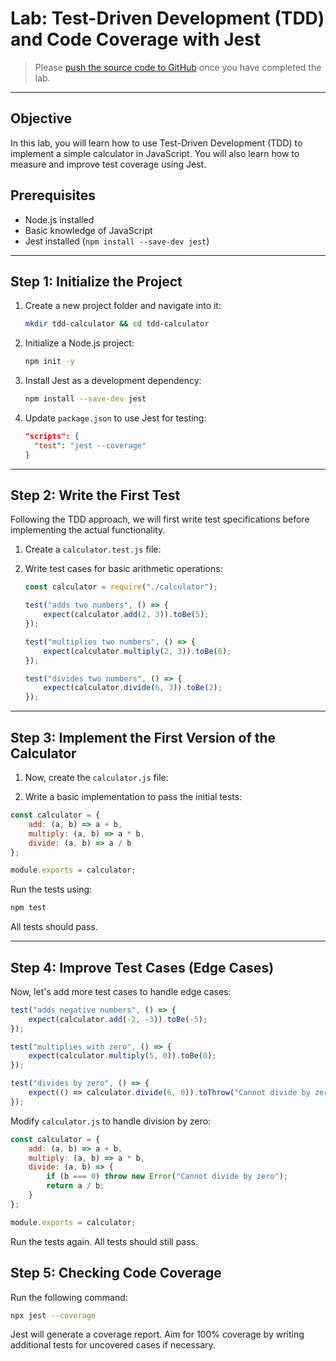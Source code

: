 # Lab: Test-Driven Development (TDD) and Code Coverage with Jest


> Please [push the source code to GitHub](./push-to-github.md) once you have completed the lab.

---

## Objective
In this lab, you will learn how to use Test-Driven Development (TDD) to implement a simple calculator in JavaScript. You will also learn how to measure and improve test coverage using Jest.

## Prerequisites
- Node.js installed
- Basic knowledge of JavaScript
- Jest installed (`npm install --save-dev jest`)

---

## Step 1: Initialize the Project
1. Create a new project folder and navigate into it:
   ```sh
   mkdir tdd-calculator && cd tdd-calculator
   ```
2. Initialize a Node.js project:
   ```sh
   npm init -y
   ```
3. Install Jest as a development dependency:
   ```sh
   npm install --save-dev jest
   ```
4. Update `package.json` to use Jest for testing:
   ```json
   "scripts": {
     "test": "jest --coverage"
   }
   ```

---

## Step 2: Write the First Test
Following the TDD approach, we will first write test specifications before implementing the actual functionality.

1. Create a `calculator.test.js` file:

2. Write test cases for basic arithmetic operations:
   ```js
   const calculator = require("./calculator");

   test("adds two numbers", () => {
       expect(calculator.add(2, 3)).toBe(5);
   });

   test("multiplies two numbers", () => {
       expect(calculator.multiply(2, 3)).toBe(6);
   });

   test("divides two numbers", () => {
       expect(calculator.divide(6, 3)).toBe(2);
   });
   ```

---

## Step 3: Implement the First Version of the Calculator
1. Now, create the `calculator.js` file:

2. Write a basic implementation to pass the initial tests:

```js
const calculator = {
    add: (a, b) => a + b,
    multiply: (a, b) => a * b,
    divide: (a, b) => a / b
};

module.exports = calculator;
```

Run the tests using:
```sh
npm test
```
All tests should pass.

---

## Step 4: Improve Test Cases (Edge Cases)
Now, let's add more test cases to handle edge cases:

```js
test("adds negative numbers", () => {
    expect(calculator.add(-2, -3)).toBe(-5);
});

test("multiplies with zero", () => {
    expect(calculator.multiply(5, 0)).toBe(0);
});

test("divides by zero", () => {
    expect(() => calculator.divide(6, 0)).toThrow("Cannot divide by zero");
});
```

Modify `calculator.js` to handle division by zero:
```js
const calculator = {
    add: (a, b) => a + b,
    multiply: (a, b) => a * b,
    divide: (a, b) => {
        if (b === 0) throw new Error("Cannot divide by zero");
        return a / b;
    }
};

module.exports = calculator;
```
Run the tests again. All tests should still pass.


## Step 5: Checking Code Coverage
Run the following command:
```sh
npx jest --coverage
```
Jest will generate a coverage report. Aim for 100% coverage by writing additional tests for uncovered cases if necessary.
